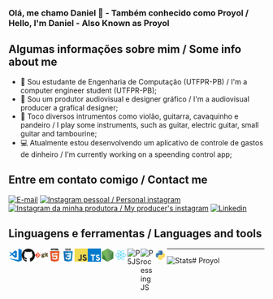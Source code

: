 ### Olá, me chamo Daniel 👋 - Também conhecido como Proyol / Hello, I'm Daniel - Also Known as Proyol

## Algumas informações sobre mim / Some info about me
- 📖 Sou estudante de Engenharia de Computação (UTFPR-PB) / I'm a computer engineer student (UTFPR-PB);
- 🎥 Sou um produtor audiovisual e designer gráfico / I'm a audiovisual producer a grafical designer;
- 🎸 Toco diversos intrumentos como violão, guitarra, cavaquinho e pandeiro / I play some instruments, such as guitar, electric guitar, small guitar and tambourine;
- 💻 Atualmente estou desenvolvendo um aplicativo de controle de gastos de dinheiro / I'm currently working on a speending control app;

## Entre em contato comigo / Contact me
[<img src="https://image.flaticon.com/icons/svg/95/95627.svg" alt="E-mail" width="30px" />](https://mail.google.com/mail/u/0/#inbox?compose=DmwnWrRlQQMQvcTNHMRlzMkrZgmJjdtNRFClsJzwgVgcjjbdxTqtMRChhjTkRSrVvMXDJbBTJzql)
[<img src="https://image.flaticon.com/icons/svg/1384/1384015.svg" alt="Instagram pessoal / Personal instagram" width="30px" />](https://www.instagram.com/danielg.favero/)
[<img src="https://image.flaticon.com/icons/svg/1384/1384015.svg" alt="Instagram da minha produtora / My producer's instagram" width="30px" />](https://www.instagram.com/7keyframesproducoes/)
[<img src="https://image.flaticon.com/icons/svg/1384/1384014.svg" alt="Linkedin" width="30px" />](https://www.linkedin.com/in/daniel-favero-46b43b158/)

## Linguagens e ferramentas / Languages and tools

<img align="left" alt="Visual Studio Code" width="26px" src="https://raw.githubusercontent.com/github/explore/80688e429a7d4ef2fca1e82350fe8e3517d3494d/topics/visual-studio-code/visual-studio-code.png" />

<img align="left" alt="GitHub" width="26px" src="https://raw.githubusercontent.com/github/explore/78df643247d429f6cc873026c0622819ad797942/topics/github/github.png" />

<img align="left" alt="Git" width="26px" src="https://raw.githubusercontent.com/github/explore/80688e429a7d4ef2fca1e82350fe8e3517d3494d/topics/git/git.png" />

<img align="left" alt="HTML5" width="26px" src="https://raw.githubusercontent.com/github/explore/80688e429a7d4ef2fca1e82350fe8e3517d3494d/topics/html/html.png" />

<img align="left" alt="CSS3" width="26px" src="https://raw.githubusercontent.com/github/explore/80688e429a7d4ef2fca1e82350fe8e3517d3494d/topics/css/css.png" />

<img align="left" alt="JavaScript" width="26px" src="https://raw.githubusercontent.com/github/explore/80688e429a7d4ef2fca1e82350fe8e3517d3494d/topics/javascript/javascript.png" />

<img align="left" alt="Typescript" width="26px" src="https://raw.githubusercontent.com/github/explore/80688e429a7d4ef2fca1e82350fe8e3517d3494d/topics/typescript/typescript.png" />

<img align="left" alt="Node.js" width="26px" src="https://raw.githubusercontent.com/github/explore/80688e429a7d4ef2fca1e82350fe8e3517d3494d/topics/nodejs/nodejs.png" />

<img align="left" alt="React" width="26px" src="https://raw.githubusercontent.com/github/explore/80688e429a7d4ef2fca1e82350fe8e3517d3494d/topics/react/react.png" />

<img align="left" alt="P5JS" width="26px" src="https://blindedcyclops.neocities.org/p5js-icons/p5-sq-reverse-filled.png" />

<img align="left" alt="ProcessingJS" width="26px" src="https://upload.wikimedia.org/wikipedia/commons/2/2e/Processing_3_logo.png" />

<img align="left" alt="Python" width="26px" src="https://raw.githubusercontent.com/github/explore/80688e429a7d4ef2fca1e82350fe8e3517d3494d/topics/python/python.png" />

---

<img align="left" alt="Stats" src="https://github-readme-stats.vercel.app/api?username=Proyol&show_icons=true&hide_border=true"># Proyol

